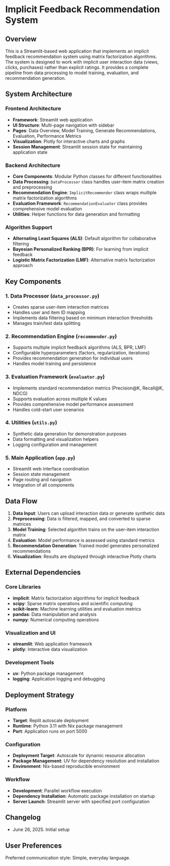 # Implicit Feedback Recommendation System

## Overview

This is a Streamlit-based web application that implements an implicit feedback recommendation system using matrix factorization algorithms. The system is designed to work with implicit user interaction data (views, clicks, purchases) rather than explicit ratings. It provides a complete pipeline from data processing to model training, evaluation, and recommendation generation.

## System Architecture

### Frontend Architecture
- **Framework**: Streamlit web application
- **UI Structure**: Multi-page navigation with sidebar
- **Pages**: Data Overview, Model Training, Generate Recommendations, Evaluation, Performance Metrics
- **Visualization**: Plotly for interactive charts and graphs
- **Session Management**: Streamlit session state for maintaining application state

### Backend Architecture
- **Core Components**: Modular Python classes for different functionalities
- **Data Processing**: `DataProcessor` class handles user-item matrix creation and preprocessing
- **Recommendation Engine**: `ImplicitRecommender` class wraps multiple matrix factorization algorithms
- **Evaluation Framework**: `RecommendationEvaluator` class provides comprehensive model evaluation
- **Utilities**: Helper functions for data generation and formatting

### Algorithm Support
- **Alternating Least Squares (ALS)**: Default algorithm for collaborative filtering
- **Bayesian Personalized Ranking (BPR)**: For learning from implicit feedback
- **Logistic Matrix Factorization (LMF)**: Alternative matrix factorization approach

## Key Components

### 1. Data Processor (`data_processor.py`)
- Creates sparse user-item interaction matrices
- Handles user and item ID mapping
- Implements data filtering based on minimum interaction thresholds
- Manages train/test data splitting

### 2. Recommendation Engine (`recommender.py`)
- Supports multiple implicit feedback algorithms (ALS, BPR, LMF)
- Configurable hyperparameters (factors, regularization, iterations)
- Provides recommendation generation for individual users
- Handles model training and persistence

### 3. Evaluation Framework (`evaluator.py`)
- Implements standard recommendation metrics (Precision@K, Recall@K, NDCG)
- Supports evaluation across multiple K values
- Provides comprehensive model performance assessment
- Handles cold-start user scenarios

### 4. Utilities (`utils.py`)
- Synthetic data generation for demonstration purposes
- Data formatting and visualization helpers
- Logging configuration and management

### 5. Main Application (`app.py`)
- Streamlit web interface coordination
- Session state management
- Page routing and navigation
- Integration of all components

## Data Flow

1. **Data Input**: Users can upload interaction data or generate synthetic data
2. **Preprocessing**: Data is filtered, mapped, and converted to sparse matrices
3. **Model Training**: Selected algorithm trains on the user-item interaction matrix
4. **Evaluation**: Model performance is assessed using standard metrics
5. **Recommendation Generation**: Trained model generates personalized recommendations
6. **Visualization**: Results are displayed through interactive Plotly charts

## External Dependencies

### Core Libraries
- **implicit**: Matrix factorization algorithms for implicit feedback
- **scipy**: Sparse matrix operations and scientific computing
- **scikit-learn**: Machine learning utilities and evaluation metrics
- **pandas**: Data manipulation and analysis
- **numpy**: Numerical computing operations

### Visualization and UI
- **streamlit**: Web application framework
- **plotly**: Interactive data visualization

### Development Tools
- **uv**: Python package management
- **logging**: Application logging and debugging

## Deployment Strategy

### Platform
- **Target**: Replit autoscale deployment
- **Runtime**: Python 3.11 with Nix package management
- **Port**: Application runs on port 5000

### Configuration
- **Deployment Target**: Autoscale for dynamic resource allocation
- **Package Management**: UV for dependency resolution and installation
- **Environment**: Nix-based reproducible environment

### Workflow
- **Development**: Parallel workflow execution
- **Dependency Installation**: Automatic package installation on startup
- **Server Launch**: Streamlit server with specified port configuration

## Changelog

- June 26, 2025. Initial setup

## User Preferences

Preferred communication style: Simple, everyday language.